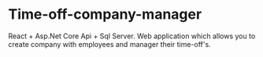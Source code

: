 # Time-off-company-manager
React + Asp.Net Core Api + Sql Server. 
Web application which allows you to create company with employees and manager their time-off's.
